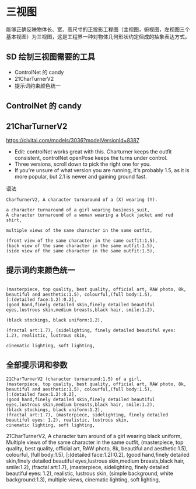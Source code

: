 # 三视图

能够正确反映物体长、宽、高尺寸的正投影工程图（主视图，俯视图，左视图三个基本视图）为三视图，这是工程界一种对物体几何形状约定俗成的抽象表达方式。

## SD 绘制三视图需要的工具

- ControlNet 的 candy
- 21CharTurnerV2
- 提示词约束颜色统一

## ControlNet 的 candy

## 21CharTurnerV2

https://civitai.com/models/3036?modelVersionId=8387

- Edit: controlNet works great with this. Charturner keeps the outfit consistent, controlNet openPose keeps the turns under control.
- Three versions, scroll down to pick the right one for you.
- If you're unsure of what version you are running, it's probably 1.5, as it is more popular, but 2.1 is newer and gaining ground fast.

语法

```prompt
CharTurnerV2, A character turnaround of a (X) wearing (Y).

a character turnaround of a girl wearing business_suit,
A character turnaround of a woman wearing a black jacket and red shirt,

multiple views of the same character in the same outfit,

(front view of the same character in the same outfit:1.5),
(back view of the same character in the same outfit:1.5),
(side view of the same character in the same outfit:1.5),
```

## 提示词约束颜色统一

```

(masterpiece, top quality, best quality, official art, RAW photo, 8k, beautiful and aesthetic:1.5), colourful,(full body:1.5),
[:(detailed face:1.2):0.2],
(good hand,finely detailed skin,finely detailed beautiful eyes,lustrous skin,medium breasts,black hair, smile:1.2),

(black stockings, black uniform:1.2),

(fractal art:1.7), (sidelighting, finely detailed beautiful eyes: 1.2), realistic, lustrous skin,

cinematic lighting, soft lighting,

```

## 全部提示词和参数

```
21CharTurnerV2 (character turnaround:1.5) of a girl,
(masterpiece, top quality, best quality, official art, RAW photo, 8k, beautiful and aesthetic:1.5), colourful,(full body:1.5),
[:(detailed face:1.2):0.2],
(good hand,finely detailed skin,finely detailed beautiful eyes,lustrous skin,medium breasts,black hair, smile:1.2),
(black stockings, black uniform:1.2),
(fractal art:1.7), (masterpiece, sidelighting, finely detailed beautiful eyes: 1.2), realistic, lustrous skin,
cinematic lighting, soft lighting,
```

21CharTurnerV2, A character turn around of a girl wearing black uniform,
Multiple views of the same character in the same outfit,
(masterpiece, top quality, best quality, official art, RAW photo, 8k, beautiful and aesthetic:1.5), colourful, (full body:1.5),
[:(detailed face:1.2):0.2],
(good hand,finely detailed skin,finely detailed beautiful eyes,lustrous skin,medium breasts,black hair, smile:1.2),
(fractal art:1.7), (masterpiece, sidelighting, finely detailed beautiful eyes: 1.2), realistic, lustrous skin,
(simple background, white background:1.3), multiple views,
cinematic lighting, soft lighting,
